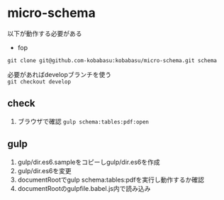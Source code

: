 # micro-schema
以下が動作する必要がある

* fop

```
git clone git@github.com-kobabasu:kobabasu/micro-schema.git schema
```

必要があればdevelopブランチを使う  
`git checkout develop`

## check
1. ブラウザで確認
   `gulp schema:tables:pdf:open`

## gulp
1. gulp/dir.es6.sampleをコピーしgulp/dir.es6を作成
1. gulp/dir.es6を変更
1. documentRootでgulp schema:tables:pdfを実行し動作するか確認
1. documentRootのgulpfile.babel.js内で読み込み
